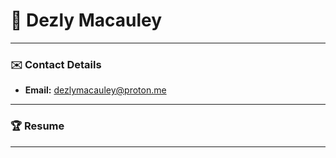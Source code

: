 # 🎱 Dezly Macauley
_______________________________________________________________________________
### ✉️ Contact Details
- **Email:** dezlymacauley@proton.me 
_______________________________________________________________________________
### 🏆 Resume
_______________________________________________________________________________

